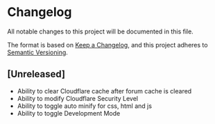 # Changelog

All notable changes to this project will be documented in this file.

The format is based on [Keep a Changelog](https://keepachangelog.com/en/1.0.0/),
and this project adheres to [Semantic Versioning](https://semver.org/spec/v2.0.0.html).

## [Unreleased]

- Ability to clear Cloudflare cache after forum cache is cleared
- Ability to modify Cloudflare Security Level
- Ability to toggle auto minify for css, html and js
- Ability to toggle Development Mode
